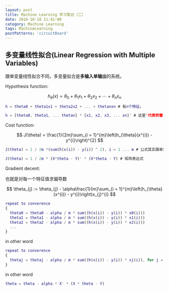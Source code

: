 ```yaml
---
layout: post
title: Machine Learning 学习笔记（二）
date: 2016-10-18 11:41:00 
category: Machine Learning
tags: MachineLearning
postPatterns: 'circuitBoard'
---
```


## 多变量线性拟合(Linear Regression with Multiple Variables)

跟单变量线性拟合不同，多变量拟合是**多输入单输出**的系统。

Hypothesis function: 

$$
h_{\theta}(x) = \theta_{0} + \theta_{1}x_{1} + \theta_{2}x_{2} + \cdots + \theta_{n}x_{n}
$$

```matlab
h = theta0 + theta1x1 + theta2x2 + ... + thetanxn # 有n个特征。
```

```matlab
h = [theta0, theta1, ... thetan] * [x1, x2, x3, ... xn]' # 这里'代表转置
```

Cost function:

$$
J(\theta) = \frac{1}{2m}\sum_{i = 1}^{m}\left(h_{\theta}(x^{i}) - y^{i}\right)^{2}
$$

```matlab
J(theta) = 1 / 2m *(sum(h(x(i)) - y(i)) ^ 2), i = 1 ... m # 公式其实跟单变量线性拟合一样 
```

```matlab
J(theta) = 1 / 2m * (X*theta - Y)' * (X*theta - Y) # 矩阵表达式
``` 

Gradient decent:

也就是对每一个特征值求偏导数

$$
\theta_{j} := \theta_{j} - \alpha\frac{1}{m}\sum_{i = 1}^{m}\left(h_{\theta}(x^{i}) - y^{i}\right)x_{j}^{i}
$$

```matlab
repeat to converence
{
  theta0 = theta0 - alpha / m * sum((h(x(i)) - y(i)) * x0(i)))
  theta1 = theta1 - alpha / m * sum((h(x(i)) - y(i)) * x1(i)))
  theta2 = theta2 - alpha / m * sum((h(x(i)) - y(i)) * x2(i)))  
  ...
}
```

in other word

```matlab
repeat to converence
{
  thetaj = thetaj - alpha / m * sum((h(x(i)) - y(i)) * xj(i)), for j = 1 ... n
}
```

in other word

```matlab
theta = theta - alpha * X' * (X * theta - Y)
```

